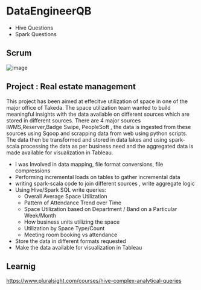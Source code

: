# DataEngineerQB

* Hive Questions
* Spark Questions

## Scrum
![image](https://user-images.githubusercontent.com/26711011/62640573-7a57e100-b907-11e9-8add-0638830b665f.png)

## Project : Real estate management

This project has been aimed at effecitve utilization of space in one of the major office of Takeda. The space utilization team wanted to build meaningful insights with the data available on different sources which are stored in different sources. There are 4 major sources IWMS,Reserver,Badge Swipe, PeopleSoft , the data is ingested from these sources using Sqoop and scrapping data from web using python scripts. The data then be transformed and stored in data lakes and using spark-scala processing the data as per business need and the aggregated data is made available for visualization in Tableau.

* I was Involved in data mapping, file format conversions, file compressions
* Performing incremental loads on tables to gather incremental data
* writing spark-scala code to join different sources , write aggregate logic
* Using Hive/Spark SQL write queries:
    * Overall Average Space Utilization
    * Pattern of Attendance Trend over Time
    * Space Utilization based on Department / Band on a Particular Week/Month
    * How business units utilizing the space
    * Utilization by Space Type/Count
    * Meeting room booking vs attendance
* Store the data in different formats requested
* Make the data available for visualization in Tableau




## Learnig
https://www.pluralsight.com/courses/hive-complex-analytical-queries
